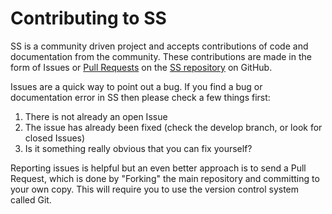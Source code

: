 # Contributing to SS

SS is a community driven project and accepts contributions of code and documentation from the community. These contributions are made in the form of Issues or [Pull Requests](http://help.github.com/send-pull-requests/) on the [SS repository](https://github.com/static-search/ss>) on GitHub.

Issues are a quick way to point out a bug. If you find a bug or documentation error in SS then please check a few things first:

1. There is not already an open Issue
2. The issue has already been fixed (check the develop branch, or look for closed Issues)
3. Is it something really obvious that you can fix yourself?

Reporting issues is helpful but an even better approach is to send a Pull Request, which is done by "Forking" the main repository and committing to your own copy. This will require you to use the version control system called Git.
